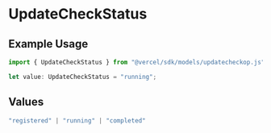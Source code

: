 # UpdateCheckStatus

## Example Usage

```typescript
import { UpdateCheckStatus } from "@vercel/sdk/models/updatecheckop.js";

let value: UpdateCheckStatus = "running";
```

## Values

```typescript
"registered" | "running" | "completed"
```